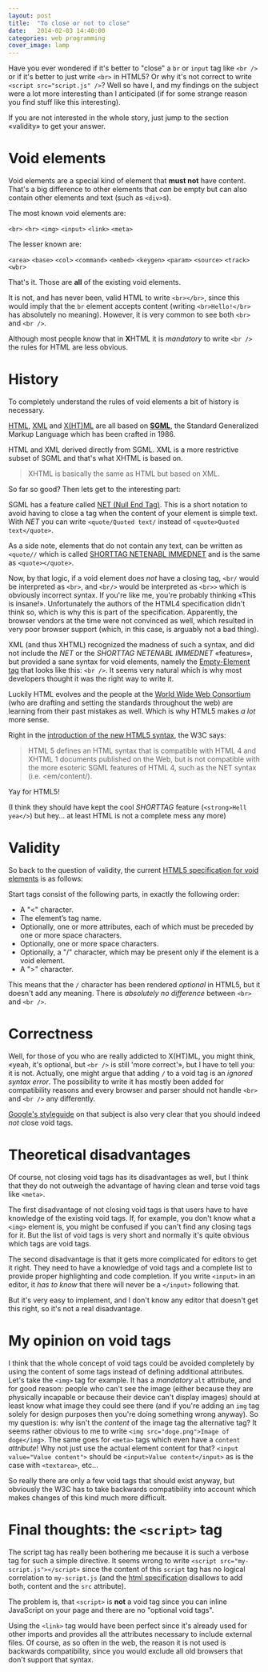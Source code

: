 ```yaml
---
layout: post
title:  "To close or not to close"
date:   2014-02-03 14:40:00
categories: web programming
cover_image: lamp
---
```



Have you ever wondered if it's better to "close" a `br` or `input` tag like
`<br />` or if it's better to just write `<br>` in HTML5? Or why it's not correct
to write `<script src="script.js" />`? Well so have I, and
my findings on the subject were a lot more interesting than I anticipated
(if for some strange reason you find stuff like this interesting).

If you are not interested in the whole story, just jump to the section «validity»
to get your answer.


# Void elements


Void elements are a special kind of element that **must not** have content.
That's a big difference to other elements that *can* be empty but can also contain
other elements and text (such as `<div>`s).



The most known void elements are:

`<br>` `<hr>` `<img>` `<input>` `<link>` `<meta>`

The lesser known are:

`<area>` `<base>` `<col>` `<command>` `<embed>` `<keygen>` `<param>` `<source>` `<track>` `<wbr>`

That's it. Those are **all** of the existing void elements.


It is not, and has never been, valid HTML to write `<br></br>`, since this would
imply that the `br` element accepts content (writing `<br>Hello!</br>` has 
absolutely no meaning). However, it is very common to see both `<br>` and `<br />`.

Although most people know that in **X**HTML it is *mandatory* to write `<br />` the
rules for HTML are less obvious.


# History

To completely understand the rules of void elements a bit of history is necessary.

[HTML][], [XML][] and [X(HT)ML][XHTML] are all based on [**SGML**](http://en.wikipedia.org/wiki/Standard_Generalized_Markup_Language),
the Standard Generalized Markup Language which has been crafted in 1986.

HTML and XML derived directly from SGML. XML is a more restrictive subset of SGML
and that's what XHTML is based on.

> XHTML is basically the same as HTML but based on XML.

So far so good? Then lets get to the interesting part:

SGML has a feature called [NET (Null End Tag)](http://en.wikipedia.org/wiki/Standard_Generalized_Markup_Language#NET).
This is a short notation to avoid having to close a tag when the content
of your element is simple text. With *NET* you can write `<quote/Quoted text/`
instead of `<quote>Quoted text</quote>`.

As a side note, elements that do not contain any text, can be written as `<quote//`
which is called [SHORTTAG NETENABL IMMEDNET](http://en.wikipedia.org/wiki/Standard_Generalized_Markup_Language#Other_features)
and is the same as `<quote></quote>`.

Now, by that logic, if a void element does *not* have a closing tag, `<br/` would
be interpreted as `<br>`, and `<br/>` would be interpreted as `<br>>` which is
obviously incorrect syntax. If you're like me, you're probably thinking «This
is insane!». Unfortunately the authors of the HTML4 specification didn't think
so, which is why this is part of the specification. Apparently, the browser
vendors at the time were not convinced as well, which resulted in very poor
browser support (which, in this case, is arguably not a bad thing).

XML (and thus XHTML) recognized the madness of such a syntax, and did not include
the *NET* or the *SHORTTAG NETENABL IMMEDNET* «features», but provided a sane
syntax for void elements, namely the [Empty-Element tag](http://www.w3.org/TR/xml/#sec-starttags)
that looks like this: `<br />`. It seems very natural which is why
most developers thought it was the right way to write it.


Luckily HTML evolves and the people at the [World Wide Web Consortium](http://www.w3.org)
(who are drafting and setting the standards throughout the web) are learning
from their past mistakes as well. Which is why HTML5 makes *a lot* more sense.

Right in the [introduction of the new HTML5 syntax](http://www.w3.org/TR/2009/WD-html5-diff-20090423/#syntax),
the W3C says:

> HTML 5 defines an HTML syntax that is compatible with HTML 4 and XHTML 1
> documents published on the Web, but is not compatible with the more esoteric
> SGML features of HTML 4, such as the NET syntax (i.e. <em/content/).


Yay for HTML5! 

(I think they should have kept the cool *SHORTTAG* feature (`<strong>Hell yea</>`)
but hey... at least HTML is not a complete mess any more)



# Validity

So back to the question of validity, the current [HTML5 specification for void elements](http://www.w3.org/TR/html-markup/syntax.html#void-element)
is as follows:

Start tags consist of the following parts, in exactly the following order:  

- A "<" character.  
- The element’s tag name.  
- Optionally, one or more attributes, each of which must be preceded by one or more space characters.  
- Optionally, one or more space characters.  
- Optionally, a "/" character, which may be present only if the element is a void element.  
- A ">" character.  

This means that the `/` character has been rendered *optional* in HTML5, but
it doesn't add any meaning. There is *absolutely no difference* between `<br>`
and `<br />`.


# Correct<wbr>ness

Well, for those of you who are really addicted to X(HT)ML, you might think, «yeah,
it's optional, but `<br />` is still 'more correct'», but I have to tell you:
it is not. Actually, one might argue that adding `/` to a void tag is an *ignored
syntax error*. The possibility to write it has mostly been added for compatibility
reasons and every browser and parser should not handle `<br>` and `<br />` any
differently.

[Google's styleguide](http://google-styleguide.googlecode.com/svn/trunk/htmlcssguide.xml?showone=Document_Type#Document_Type)
on that subject is also very clear that you should indeed *not* close void tags.


# Theo<wbr>retical disad<wbr>vantages

Of course, not closing void tags has its disadvantages as well, but I think
that they do not outweigh the advantage of having clean and terse void tags like `<meta>`.

The first disadvantage of not closing void tags is that users have to have knowledge
of the existing void tags. If, for example, you don't know what a `<img>` element
is, you might be confused if you can't find any closing tags for it. But the list
of void tags is very short and normally it's quite obvious which tags are void tags.

The second disadvantage is that it gets more complicated for editors to get it
right. They need to have a knowledge of void tags and a complete list to provide
proper highlighting and code completion. If you write `<input>` in an editor,
it *has to know* that there will never be a `</input>` following that.

But it's very easy to implement, and I don't know any editor that doesn't get
this right, so it's not a real disadvantage.


# My opinion on void tags

I think that the whole concept of void tags could be avoided completely by using
the content of some tags instead of defining additional attributes. Let's take
the `<img>` tag for example. It has a *mandatory* `alt` attribute, and for good
reason: people who can't see the image (either because they are physically
incapable or because their device can't display images) should at least know
what image they could see there (and if you're adding an `img` tag solely for
design purposes then you're doing something wrong anyway). So my question is:
why isn't the *content* of the image tag the alternative tag? It seems rather
obvious to me to write `<img src="doge.png">Image of doge</img>`. The same goes
for `<meta>` tags which even have a `content` *attribute*! Why not just use the
actual element content for that? `<input value="Value content">` should be
`<input>Value content</input>` as is the case with `<textarea>`, etc...


So really there are only a few void tags that should exist anyway, but obviously
the W3C has to take backwards compatibility into account which makes changes of
this kind much more difficult.


# Final thoughts: the `<script>` tag

The script tag has really been bothering me because it is such a verbose tag for
such a simple directive. It seems wrong to write `<script src="my-script.js"></script>`
since the content of this `script` tag has no logical correlation to `my-script.js` (and
the [html specification](http://www.w3.org/html/wg/drafts/html/master/scripting-1.html#the-script-element)
 disallows to add both, content and the `src` attribute).

The problem is, that `<script>` is **not** a void tag since you can inline JavaScript
on your page and there are no "optional void tags".

Using the `<link>` tag would have been perfect since it's already used for other
imports and provides all the attributes necessary to include external
files. Of course, as so often in the web, the reason it is not used is backwards
compatibility, since you would exclude all old browsers that don't support that
syntax.





[XML]: http://en.wikipedia.org/wiki/XML
[HTML]: http://en.wikipedia.org/wiki/HTML
[XHTML]: http://en.wikipedia.org/wiki/XHTML
